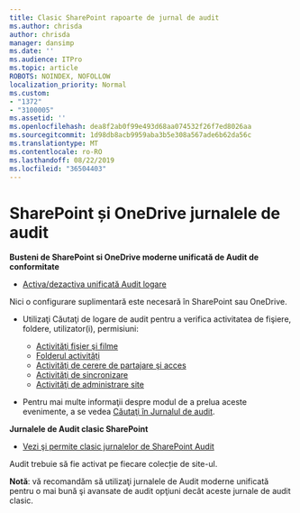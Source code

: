 ```yaml
---
title: Clasic SharePoint rapoarte de jurnal de audit
ms.author: chrisda
author: chrisda
manager: dansimp
ms.date: ''
ms.audience: ITPro
ms.topic: article
ROBOTS: NOINDEX, NOFOLLOW
localization_priority: Normal
ms.custom:
- "1372"
- "3100005"
ms.assetid: ''
ms.openlocfilehash: dea8f2ab0f99e493d68aa074532f26f7ed8026aa
ms.sourcegitcommit: 1d98db8acb9959aba3b5e308a567ade6b62da56c
ms.translationtype: MT
ms.contentlocale: ro-RO
ms.lasthandoff: 08/22/2019
ms.locfileid: "36504403"
---
```

# <a name="sharepoint-and-onedrive-audit-logs"></a>SharePoint și OneDrive jurnalele de audit

**Busteni de SharePoint si OneDrive moderne unificată de Audit de conformitate**

- [Activa/dezactiva unificată Audit logare](https://docs.microsoft.com/office365/securitycompliance/turn-audit-log-search-on-or-off) 

Nici o configurare suplimentară este necesară în SharePoint sau OneDrive.

- Utilizaţi Căutaţi de logare de audit pentru a verifica activitatea de fişiere, foldere, utilizator(i), permisiuni:

    - [Activităţi fişier şi filme](https://docs.microsoft.com/office365/securitycompliance/search-the-audit-log-in-security-and-compliance)
    - [Folderul activităţi](https://docs.microsoft.com/office365/securitycompliance/search-the-audit-log-in-security-and-compliance#folder-activities)
    - [Activităţi de cerere de partajare şi acces](https://docs.microsoft.com/office365/securitycompliance/search-the-audit-log-in-security-and-compliance#sharing-and-access-request-activities)
    - [Activităţi de sincronizare](https://docs.microsoft.com/office365/securitycompliance/search-the-audit-log-in-security-and-compliance#synchronization-activities)
    - [Activităţi de administrare site](https://docs.microsoft.com/office365/securitycompliance/search-the-audit-log-in-security-and-compliance#site-administration-activities)
- Pentru mai multe informaţii despre modul de a prelua aceste evenimente, a se vedea [Căutaţi în Jurnalul de audit](https://docs.microsoft.com/office365/securitycompliance/search-the-audit-log-in-security-and-compliance#search-the-audit-log).

**Jurnalele de Audit clasic SharePoint**

- [Vezi şi permite clasic jurnalelor de SharePoint Audit](https://support.office.com/article/view-audit-log-reports-b37c5869-1b47-4a82-a30d-ea20070fe527)

Audit trebuie să fie activat pe fiecare colecție de site-ul. 

**Notă**: vă recomandăm să utilizaţi jurnalele de Audit moderne unificată pentru o mai bună şi avansate de audit opţiuni decât aceste jurnale de audit clasic.

